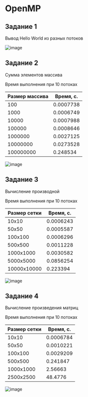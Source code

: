 # OpenMP
## Задание 1
Вывод Hello World из разных потоков

![image](https://github.com/Karkusha23/mp-test/assets/16138259/ca1f0d24-be66-4ca2-96de-57490cce4eb8)

## Задание 2
Сумма элементов массива

Время выполнения при 10 потоках

| Размер массива | Время, с. |
| --- | --- |
| 100 | 0.0007738 |
| 1000 | 0.0006749 |
| 10000 | 0.0007988 |
| 100000 | 0.0008646 |
| 1000000 | 0.0027125 |
| 10000000 | 0.0273528 |
| 100000000 | 0.248534 |


![image](https://github.com/Karkusha23/mp-test/assets/16138259/570009dd-4adc-4a5c-a60e-769b8eb27c48)

## Задание 3
Вычисление производной

Время выполнения при 10 потоках

| Размер сетки | Время, с. |
| --- | --- |
| 10x10 | 0.0006243 |
| 50x50 | 0.0005587 |
| 100x100 | 0.0006296 |
| 500x500 | 0.0011228 |
| 1000x1000 | 0.0030582 |
| 5000x5000 | 0.0856254 |
| 10000x10000 | 0.223394 |

![image](https://github.com/Karkusha23/mp-test/assets/16138259/a4046c14-023a-46e1-a029-2726dbcdf21d)

## Задание 4
Вычисление произведения матриц

Время выполнения при 10 потоках

| Размер сетки | Время, с. |
| --- | --- |
| 10x10 | 0.0006784 |
| 50x50 | 0.0010221 |
| 100x100 | 0.0029209 |
| 500x500 | 0.241847 |
| 1000x1000 | 2.56663 |
| 2500x2500 | 48.4776 |

![image](https://github.com/Karkusha23/mp-test/assets/16138259/481a5712-725d-420e-ad0c-9f76806b8901)
